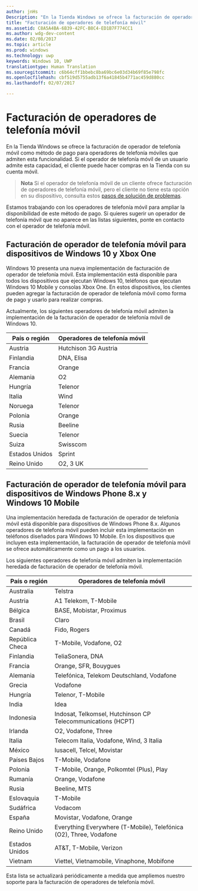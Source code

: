 ```yaml
---
author: jnHs
Description: "En la Tienda Windows se ofrece la facturación de operador de telefonía móvil como método de pago para operadores de telefonía móviles que admiten esta funcionalidad."
title: "Facturación de operadores de telefonía móvil"
ms.assetid: C8A5A4BA-6B39-42FC-B8C4-ED1B7F774CC1
ms.author: wdg-dev-content
ms.date: 02/08/2017
ms.topic: article
ms.prod: windows
ms.technology: uwp
keywords: Windows 10, UWP
translationtype: Human Translation
ms.sourcegitcommit: c6b64cff1bbebc8ba69bc6e03d34b69f85e798fc
ms.openlocfilehash: cbf519d5755adb13f6a41845b4771ac459d880cc
ms.lasthandoff: 02/07/2017

---
```


# <a name="mobile-operator-billing"></a>Facturación de operadores de telefonía móvil


En la Tienda Windows se ofrece la facturación de operador de telefonía móvil como método de pago para operadores de telefonía móviles que admiten esta funcionalidad. Si el operador de telefonía móvil de un usuario admite esta capacidad, el cliente puede hacer compras en la Tienda con su cuenta móvil.

> **Nota**  Si el operador de telefonía móvil de un cliente ofrece facturación de operadores de telefonía móvil, pero el cliente no tiene esta opción en su dispositivo, consulta estos [pasos de solución de problemas](http://go.microsoft.com/fwlink/p/?LinkId=523993).

Estamos trabajando con los operadores de telefonía móvil para ampliar la disponibilidad de este método de pago. Si quieres sugerir un operador de telefonía móvil que no aparece en las listas siguientes, ponte en contacto con el operador de telefonía móvil.

## <a name="mobile-operator-billing-for-windows-10-and-xbox-one-devices"></a>Facturación de operador de telefonía móvil para dispositivos de Windows 10 y Xbox One

Windows 10 presenta una nueva implementación de facturación de operador de telefonía móvil. Esta implementación está disponible para todos los dispositivos que ejecutan Windows 10, teléfonos que ejecutan Windows 10 Mobile y consolas Xbox One. En estos dispositivos, los clientes pueden agregar la facturación de operador de telefonía móvil como forma de pago y usarlo para realizar compras. 

Actualmente, los siguientes operadores de telefonía móvil admiten la implementación de la facturación de operador de telefonía móvil de Windows 10.

| País o región  | Operadores de telefonía móvil |
|-----------------|------------------|
| Austria         | Hutchison 3G Austria |
| Finlandia         | DNA, Elisa       |
| Francia          | Orange           |
| Alemania         | O2               |
| Hungría         | Telenor          |
| Italia           | Wind             |
| Noruega          | Telenor          |
| Polonia          | Orange           |
| Rusia          | Beeline          |
| Suecia          | Telenor          |
| Suiza     | Swisscom         |
| Estados Unidos   | Sprint           |
| Reino Unido  | O2, 3 UK         |

 

## <a name="mobile-operator-billing-for-windows-phone-8x-and-windows-10-mobile-devices"></a>Facturación de operador de telefonía móvil para dispositivos de Windows Phone 8.x y Windows 10 Mobile


Una implementación heredada de facturación de operador de telefonía móvil está disponible para dispositivos de Windows Phone 8.x. Algunos operadores de telefonía móvil pueden incluir esta implementación en teléfonos diseñados para Windows 10 Mobile. En los dispositivos que incluyen esta implementación, la facturación de operador de telefonía móvil se ofrece automáticamente como un pago a los usuarios.

Los siguientes operadores de telefonía móvil admiten la implementación heredada de facturación de operador de telefonía móvil.

| País o región       | Operadores de telefonía móvil                                                   |
|----------------------|--------------------------------------------------------------------|
| Australia            | Telstra                                                            |
| Austria              | A1 Telekom, T-Mobile                                               |
| Bélgica              | BASE, Mobistar, Proximus                                           |
| Brasil               | Claro                                                              |
| Canadá               | Fido, Rogers                                                       |
| República Checa       | T-Mobile, Vodafone, O2                                             |
| Finlandia              | TeliaSonera, DNA                                            |
| Francia               | Orange, SFR, Bouygues                                              |
| Alemania              | Telefónica, Telekom Deutschland, Vodafone                          |
| Grecia               | Vodafone                                                           |
| Hungría              | Telenor, T-Mobile                                                  |
| India                | Idea                                                               |
| Indonesia            | Indosat, Telkomsel, Hutchinson CP Telecommunications (HCPT)        |
| Irlanda              | O2, Vodafone, Three                                                |
| Italia                | Telecom Italia, Vodafone, Wind, 3 Italia                           |
| México               | Iusacell, Telcel, Movistar                                         |
| Países Bajos          | T-Mobile, Vodafone                                                 |
| Polonia               | T-Mobile, Orange, Polkomtel (Plus), Play                           |
| Rumanía              | Orange, Vodafone                                                   |
| Rusia               | Beeline, MTS                                                       |
| Eslovaquia             | T-Mobile                                                           |
| Sudáfrica         | Vodacom                                                            |
| España                | Movistar, Vodafone, Orange                                         |
| Reino Unido       | Everything Everywhere (T-Mobile), Telefónica (O2), Three, Vodafone |
| Estados Unidos        | AT&T, T-Mobile, Verizon                                    |
| Vietnam              | Viettel, Vietnamobile, Vinaphone, Mobifone                         |

 

Esta lista se actualizará periódicamente a medida que ampliemos nuestro soporte para la facturación de operadores de telefonía móvil.

 

 





